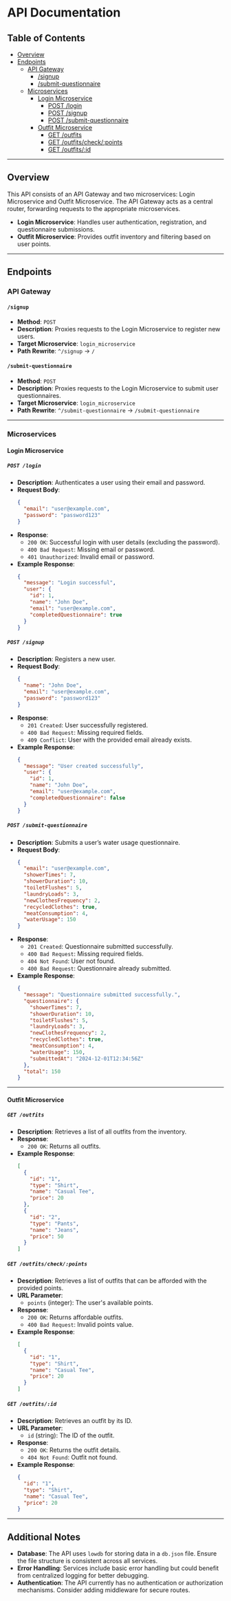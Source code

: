 
# API Documentation

## Table of Contents
- [Overview](#overview)
- [Endpoints](#endpoints)
  - [API Gateway](#api-gateway)
    - [/signup](#signup)
    - [/submit-questionnaire](#submit-questionnaire)
  - [Microservices](#microservices)
    - [Login Microservice](#login-microservice)
      - [POST /login](#post-login)
      - [POST /signup](#post-signup)
      - [POST /submit-questionnaire](#post-submit-questionnaire)
    - [Outfit Microservice](#outfit-microservice)
      - [GET /outfits](#get-outfits)
      - [GET /outfits/check/:points](#get-outfitscheckpoints)
      - [GET /outfits/:id](#get-outfitsid)

---

## Overview
This API consists of an API Gateway and two microservices: Login Microservice and Outfit Microservice. The API Gateway acts as a central router, forwarding requests to the appropriate microservices. 

- **Login Microservice**: Handles user authentication, registration, and questionnaire submissions.
- **Outfit Microservice**: Provides outfit inventory and filtering based on user points.

---

## Endpoints

### API Gateway

#### **`/signup`**
- **Method**: `POST`
- **Description**: Proxies requests to the Login Microservice to register new users.
- **Target Microservice**: `login_microservice`
- **Path Rewrite**: `^/signup` → `/`

#### **`/submit-questionnaire`**
- **Method**: `POST`
- **Description**: Proxies requests to the Login Microservice to submit user questionnaires.
- **Target Microservice**: `login_microservice`
- **Path Rewrite**: `^/submit-questionnaire` → `/submit-questionnaire`

---

### Microservices

#### Login Microservice

##### **`POST /login`**
- **Description**: Authenticates a user using their email and password.
- **Request Body**:
  ```json
  {
    "email": "user@example.com",
    "password": "password123"
  }
  ```
- **Response**:
  - `200 OK`: Successful login with user details (excluding the password).
  - `400 Bad Request`: Missing email or password.
  - `401 Unauthorized`: Invalid email or password.
- **Example Response**:
  ```json
  {
    "message": "Login successful",
    "user": {
      "id": 1,
      "name": "John Doe",
      "email": "user@example.com",
      "completedQuestionnaire": true
    }
  }
  ```

##### **`POST /signup`**
- **Description**: Registers a new user.
- **Request Body**:
  ```json
  {
    "name": "John Doe",
    "email": "user@example.com",
    "password": "password123"
  }
  ```
- **Response**:
  - `201 Created`: User successfully registered.
  - `400 Bad Request`: Missing required fields.
  - `409 Conflict`: User with the provided email already exists.
- **Example Response**:
  ```json
  {
    "message": "User created successfully",
    "user": {
      "id": 1,
      "name": "John Doe",
      "email": "user@example.com",
      "completedQuestionnaire": false
    }
  }
  ```

##### **`POST /submit-questionnaire`**
- **Description**: Submits a user’s water usage questionnaire.
- **Request Body**:
  ```json
  {
    "email": "user@example.com",
    "showerTimes": 7,
    "showerDuration": 10,
    "toiletFlushes": 5,
    "laundryLoads": 3,
    "newClothesFrequency": 2,
    "recycledClothes": true,
    "meatConsumption": 4,
    "waterUsage": 150
  }
  ```
- **Response**:
  - `201 Created`: Questionnaire submitted successfully.
  - `400 Bad Request`: Missing required fields.
  - `404 Not Found`: User not found.
  - `400 Bad Request`: Questionnaire already submitted.
- **Example Response**:
  ```json
  {
    "message": "Questionnaire submitted successfully.",
    "questionnaire": {
      "showerTimes": 7,
      "showerDuration": 10,
      "toiletFlushes": 5,
      "laundryLoads": 3,
      "newClothesFrequency": 2,
      "recycledClothes": true,
      "meatConsumption": 4,
      "waterUsage": 150,
      "submittedAt": "2024-12-01T12:34:56Z"
    },
    "total": 150
  }
  ```

---

#### Outfit Microservice

##### **`GET /outfits`**
- **Description**: Retrieves a list of all outfits from the inventory.
- **Response**:
  - `200 OK`: Returns all outfits.
- **Example Response**:
  ```json
  [
    {
      "id": "1",
      "type": "Shirt",
      "name": "Casual Tee",
      "price": 20
    },
    {
      "id": "2",
      "type": "Pants",
      "name": "Jeans",
      "price": 50
    }
  ]
  ```

##### **`GET /outfits/check/:points`**
- **Description**: Retrieves a list of outfits that can be afforded with the provided points.
- **URL Parameter**:
  - `points` (integer): The user's available points.
- **Response**:
  - `200 OK`: Returns affordable outfits.
  - `400 Bad Request`: Invalid points value.
- **Example Response**:
  ```json
  [
    {
      "id": "1",
      "type": "Shirt",
      "name": "Casual Tee",
      "price": 20
    }
  ]
  ```

##### **`GET /outfits/:id`**
- **Description**: Retrieves an outfit by its ID.
- **URL Parameter**:
  - `id` (string): The ID of the outfit.
- **Response**:
  - `200 OK`: Returns the outfit details.
  - `404 Not Found`: Outfit not found.
- **Example Response**:
  ```json
  {
    "id": "1",
    "type": "Shirt",
    "name": "Casual Tee",
    "price": 20
  }
  ```

---

## Additional Notes
- **Database**: The API uses `lowdb` for storing data in a `db.json` file. Ensure the file structure is consistent across all services.
- **Error Handling**: Services include basic error handling but could benefit from centralized logging for better debugging.
- **Authentication**: The API currently has no authentication or authorization mechanisms. Consider adding middleware for secure routes.
